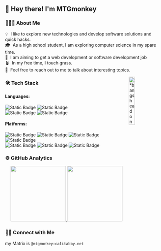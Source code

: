 ## 👋 Hey there! I'm MTGmonkey

### 👨🏻‍💻 About Me

💡 &nbsp;I like to explore new technologies and develop software solutions and quick hacks.\
🎓 &nbsp;As a high school student, I am exploring computer science in my spare time.\
🌱 &nbsp;I am aiming to get a web development or software development job\
🪴 &nbsp;In my free time, I touch grass.\
💬 &nbsp;Feel free to reach out to me to talk about interesting topics.

<img alt="*bangs head on wall cutely*" src="https://media2.giphy.com/media/v1.Y2lkPTc5MGI3NjExdGZpd3BoOGtzZ3A5ZWpza2hhc2N0YWY4NGRuOHVvcGI0MzJhY3B6NCZlcD12MV9pbnRlcm5hbF9naWZfYnlfaWQmY3Q9Zw/wlc1wQBDp9NsjyyTuu/giphy.gif" align="right" width="20%"/>

### 🛠 Tech Stack

#### Languages:
![Static Badge](https://img.shields.io/badge/-elm-Elm?logo=elm&logoColor=1293D8&labelColor=white&color=1293D8)
![Static Badge](https://img.shields.io/badge/-hs-Haskell?logo=haskell&logoColor=5D4F85&labelColor=white&color=5D4F85)
\
![Static Badge](https://img.shields.io/badge/-nix-Nix?logo=nixos&labelColor=white&color=5277C3)
![Static Badge](https://img.shields.io/badge/-rs-Rust?logo=rust&logoColor=orange&labelColor=white&color=orange)

#### Platforms:
![Static Badge](https://img.shields.io/badge/-nixos-NixOS?logo=nixos&labelColor=white&color=5277C3)
![Static Badge](https://img.shields.io/badge/-ubuntu-Ubuntu?logo=ubuntu&logoColor=E95420&labelColor=white&color=E95420)
![Static Badge](https://img.shields.io/badge/-openbsd-OpenBSD?logo=openbsd&logoColor=black&labelColor=white&color=F2CA30)
![Static Badge](https://img.shields.io/badge/-android-Android?logo=android&labelColor=white&color=3DDC84)
\
![Static Badge](https://img.shields.io/badge/-dwm-dwm?logo=dwm&logoColor=1177AA&labelColor=white&color=1177AA)
![Static Badge](https://img.shields.io/badge/-xmonad-XMonad?color=fd4d5e)
![Static Badge](https://img.shields.io/badge/-fdroid-FDroid?logo=f-droid&logoColor=1976D2&labelColor=white&color=1976D2)


### ⚙️ GitHub Analytics

<p align="center">
<a href="https://github.com/mtgmonkey">
  <img height="180em" src="https://github-readme-stats-eight-theta.vercel.app/api?username=mtgmonkey&show_icons=true&theme=algolia&include_all_commits=true&count_private=true"/>
  <img height="180em" src="https://github-readme-stats-eight-theta.vercel.app/api/top-langs/?username=mtgmonkey&layout=compact&langs_count=8&theme=algolia"/>
</a>
</p>

### 🤝🏻 Connect with Me

my Matrix is ```@mtgmonkey:calitabby.net```
